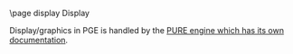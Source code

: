\page display Display

Display/graphics in PGE is handled by the [PURE engine which has its own documentation](https://proof88.github.io/pure-doc/index.html).

